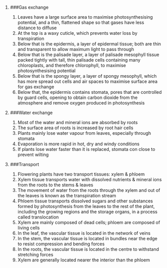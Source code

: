 1. ###Gas exchange

    1. Leaves have a large surface area to maximise photosynthesising potential, and a thin, flattened shape so that gases have less distance to diffuse
    2. At the top is a waxy cuticle, which prevents water loss by transpiration
    3. Below that is the epidermis, a layer of epidermal tissue; both are thin and transparent to allow maximum light to pass through
    4. Below that is the palisade layer, a layer of palisade mesophyll tissue packed tightly with tall, thin palisade cells containing many chloroplasts, and therefore chlorophyll, to maximise photosynthesising potential
    5. Below that is the spongy layer, a layer of spongy mesophyll, which has more spread out cells and air spaces to maximise surface area for gas exchange
    6. Below that, the epidermis contains stomata, pores that are controlled by guard cells, opening to obtain carbon dioxide from the atmosphere and remove oxygen produced in photosynthesis
2. ###Water exchange

    1. Most of the water and mineral ions are absorbed by roots
    2. The surface area of roots is increased by root hair cells
    3. Plants mainly lose water vapour from leaves, especially through stomata
    4. Evaporation is more rapid in hot, dry and windy conditions
    5. If plants lose water faster than it is replaced, stomata con close to prevent wilting
3. ###Transport

    1. Flowering plants have two transport tissues: xylem & phloem
    2. Xylem tissue transports water with dissolved nutrients & mineral ions from the roots to the stems & leaves
    3. The movement of water from the roots through the xylem and out of the leaves is known as the transpiration stream
    4. Phloem tissue transports dissolved sugars and other substances formed by photosynthesis from the leaves to the rest of the plant, including the growing regions and the storage organs, in a process called translocation
    4. Xylem are mainly composed of dead cells; phloem are composed of living cells
    5. In the leaf, the vascular tissue is located in the network of veins
    6. In the stem, the vascular tissue is located in bundles near the edge to resist compression and bending forces
    7. In the roots, the vascular tissue is located in the centre to withstand stretching forces
    8. Xylem are generally located nearer the interior than the phloem

